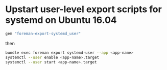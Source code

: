 # Upstart user-level export scripts for systemd on Ubuntu 16.04

```ruby
gem "foreman-export-systemd_user"
```

then

```bash
bundle exec foreman export systemd-user --app <app-name>
systemctl --user enable <app-name>.target
systemctl --user start <app-name>.target
```

